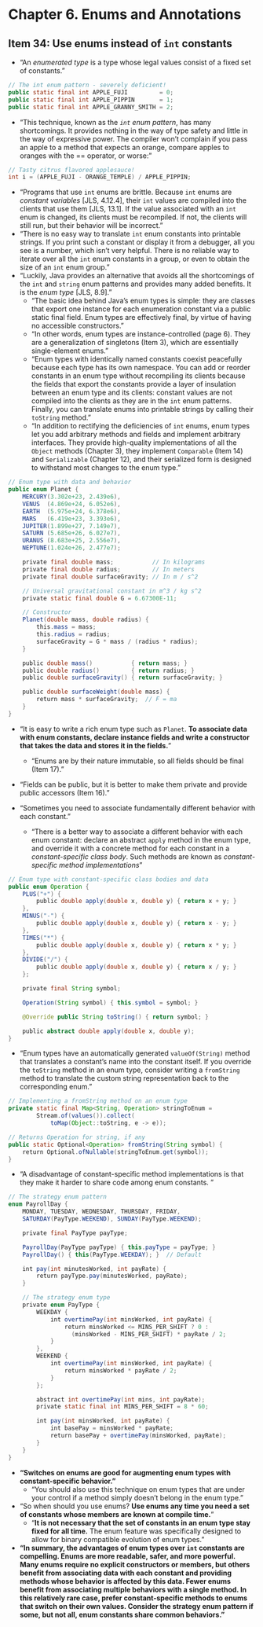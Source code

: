 # Chapter 6. Enums and Annotations

## Item 34: Use enums instead of `int` constants

* “An *enumerated type* is a type whose legal values consist of a fixed set of constants.”

```java
// The int enum pattern - severely deficient!
public static final int APPLE_FUJI         = 0;
public static final int APPLE_PIPPIN       = 1;
public static final int APPLE_GRANNY_SMITH = 2;
```

* “This technique, known as the *`int` enum pattern*, has many shortcomings. It provides nothing in the way of type safety and little in the way of expressive power. The compiler won’t complain if you pass an apple to a method that expects an orange, compare apples to oranges with the == operator, or worse:”

```java
// Tasty citrus flavored applesauce!
int i = (APPLE_FUJI - ORANGE_TEMPLE) / APPLE_PIPPIN;
```

* “Programs that use `int` enums are brittle. Because `int` enums are *constant variables* [JLS, 4.12.4], their `int` values are compiled into the clients that use them [JLS, 13.1]. If the value associated with an `int` enum is changed, its clients must be recompiled. If not, the clients will still run, but their behavior will be incorrect.”
* “There is no easy way to translate `int` enum constants into printable strings. If you print such a constant or display it from a debugger, all you see is a number, which isn’t very helpful. There is no reliable way to iterate over all the `int` enum constants in a group, or even to obtain the size of an `int` enum group.”
* “Luckily, Java provides an alternative that avoids all the shortcomings of the `int` and `string` enum patterns and provides many added benefits. It is the *enum type* [JLS, 8.9].”
  * “The basic idea behind Java’s enum types is simple: they are classes that export one instance for each enumeration constant via a public static final field. Enum types are effectively final, by virtue of having no accessible constructors.”
  * “In other words, enum types are instance-controlled (page 6). They are a generalization of singletons (Item 3), which are essentially single-element enums.”
  * “Enum types with identically named constants coexist peacefully because each type has its own namespace. You can add or reorder constants in an enum type without recompiling its clients because the fields that export the constants provide a layer of insulation between an enum type and its clients: constant values are not compiled into the clients as they are in the `int` enum patterns. Finally, you can translate enums into printable strings by calling their `toString` method.”
  * “In addition to rectifying the deficiencies of `int` enums, enum types let you add arbitrary methods and fields and implement arbitrary interfaces. They provide high-quality implementations of all the `Object` methods (Chapter 3), they implement `Comparable` (Item 14) and `Serializable` (Chapter 12), and their serialized form is designed to withstand most changes to the enum type.”

```java
// Enum type with data and behavior
public enum Planet {
    MERCURY(3.302e+23, 2.439e6),
    VENUS  (4.869e+24, 6.052e6),
    EARTH  (5.975e+24, 6.378e6),
    MARS   (6.419e+23, 3.393e6),
    JUPITER(1.899e+27, 7.149e7),
    SATURN (5.685e+26, 6.027e7),
    URANUS (8.683e+25, 2.556e7),
    NEPTUNE(1.024e+26, 2.477e7);

    private final double mass;           // In kilograms
    private final double radius;         // In meters
    private final double surfaceGravity; // In m / s^2

    // Universal gravitational constant in m^3 / kg s^2
    private static final double G = 6.67300E-11;

    // Constructor
    Planet(double mass, double radius) {
        this.mass = mass;
        this.radius = radius;
        surfaceGravity = G * mass / (radius * radius);
    }

    public double mass()           { return mass; }
    public double radius()         { return radius; }
    public double surfaceGravity() { return surfaceGravity; }

    public double surfaceWeight(double mass) {
        return mass * surfaceGravity;  // F = ma
    }
}
```

* “It is easy to write a rich enum type such as `Planet`. **To associate data with enum constants, declare instance fields and write a constructor that takes the data and stores it in the fields.**”

  * “Enums are by their nature immutable, so all fields should be final (Item 17).”
* “Fields can be public, but it is better to make them private and provide public accessors (Item 16).”
* “Sometimes you need to associate fundamentally different behavior with each constant.”
  * “There is a better way to associate a different behavior with each enum constant: declare an abstract `apply` method in the enum type, and override it with a concrete method for each constant in a *constant-specific class body*. Such methods are known as *constant-specific method implementations*”


```java
// Enum type with constant-specific class bodies and data
public enum Operation {
    PLUS("+") {
        public double apply(double x, double y) { return x + y; }
    },
    MINUS("-") {
        public double apply(double x, double y) { return x - y; }
    },
    TIMES("*") {
        public double apply(double x, double y) { return x * y; }
    },
    DIVIDE("/") {
        public double apply(double x, double y) { return x / y; }
    };

    private final String symbol;

    Operation(String symbol) { this.symbol = symbol; }

    @Override public String toString() { return symbol; }

    public abstract double apply(double x, double y);
}
```

* “Enum types have an automatically generated `valueOf(String)` method that translates a constant’s name into the constant itself. If you override the `toString` method in an enum type, consider writing a `fromString` method to translate the custom string representation back to the corresponding enum.”


```java
// Implementing a fromString method on an enum type
private static final Map<String, Operation> stringToEnum =
        Stream.of(values()).collect(
            toMap(Object::toString, e -> e));

// Returns Operation for string, if any
public static Optional<Operation> fromString(String symbol) {
    return Optional.ofNullable(stringToEnum.get(symbol));
}
```

* “A disadvantage of constant-specific method implementations is that they make it harder to share code among enum constants. ”


```java
// The strategy enum pattern
enum PayrollDay {
    MONDAY, TUESDAY, WEDNESDAY, THURSDAY, FRIDAY,
    SATURDAY(PayType.WEEKEND), SUNDAY(PayType.WEEKEND);

    private final PayType payType;

    PayrollDay(PayType payType) { this.payType = payType; }
    PayrollDay() { this(PayType.WEEKDAY); }  // Default

    int pay(int minutesWorked, int payRate) {
        return payType.pay(minutesWorked, payRate);
    }

    // The strategy enum type
    private enum PayType {
        WEEKDAY {
            int overtimePay(int minsWorked, int payRate) {
                return minsWorked <= MINS_PER_SHIFT ? 0 :
                  (minsWorked - MINS_PER_SHIFT) * payRate / 2;
            }
        },
        WEEKEND {
            int overtimePay(int minsWorked, int payRate) {
                return minsWorked * payRate / 2;
            }
        };

        abstract int overtimePay(int mins, int payRate);
        private static final int MINS_PER_SHIFT = 8 * 60;

        int pay(int minsWorked, int payRate) {
            int basePay = minsWorked * payRate;
            return basePay + overtimePay(minsWorked, payRate);
        }
    }
}
```

* **“Switches on enums are good for augmenting enum types with constant-specific behavior.”**
  * “You should also use this technique on enum types that are under your control if a method simply doesn’t belong in the enum type.”
* “So when should you use enums? **Use enums any time you need a set of constants whose members are known at compile time.**”
  * “**It is not necessary that the set of constants in an enum type stay fixed for all time.** The enum feature was specifically designed to allow for binary compatible evolution of enum types.”
* **“In summary, the advantages of enum types over `int` constants are compelling. Enums are more readable, safer, and more powerful. Many enums require no explicit constructors or members, but others benefit from associating data with each constant and providing methods whose behavior is affected by this data. Fewer enums benefit from associating multiple behaviors with a single method. In this relatively rare case, prefer constant-specific methods to enums that switch on their own values. Consider the strategy enum pattern if some, but not all, enum constants share common behaviors.”**

